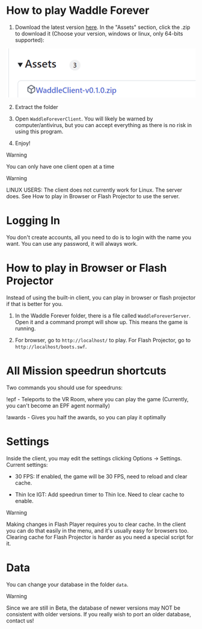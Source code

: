 # How to play Waddle Forever

1. Download the latest version [here](https://github.com/nhaar/Waddle-Forever/releases/latest). In the "Assets" section, click the .zip to download it (Choose your version, windows or linux, only 64-bits supported):

![Download](./download.png)

2. Extract the folder

3. Open `WaddleForeverClient`. You will likely be warned by computer/antivirus, but you can accept everything as there is no risk in using this program.

4. Enjoy!

> [!WARNING]
> You can only have one client open at a time

> [!WARNING]  
> LINUX USERS: The client does not currently work for Linux. The server does. See How to play in Browser or Flash Projector to use the server.

# Logging In

You don't create accounts, all you need to do is to login with the name you want. You can use any password, it will always work.

# How to play in Browser or Flash Projector

Instead of using the built-in client, you can play in browser or flash projector if that is better for you.

1. In the Waddle Forever folder, there is a file called `WaddleForeverServer`. Open it and a command prompt will show up. This means the game is running.

2. For browser, go to `http://localhost/` to play. For Flash Projector, go to `http://localhost/boots.swf`.

# All Mission speedrun shortcuts

Two commands you should use for speedruns:

!epf - Teleports to the VR Room, where you can play the game (Currently, you can't become an EPF agent normally)

!awards - Gives you half the awards, so you can play it optimally

# Settings

Inside the client, you may edit the settings clicking Options -> Settings. Current settings:

* 30 FPS: If enabled, the game will be 30 FPS, need to reload and clear cache.

* Thin Ice IGT: Add speedrun timer to Thin Ice. Need to clear cache to enable.

> [!WARNING]
> Making changes in Flash Player requires you to clear cache. In the client you can do that easily in the menu, and it's usually easy for browsers too.
> Clearing cache for Flash Projector is harder as you need a special script for it.

# Data

You can change your database in the folder `data`.

> [!WARNING]
> Since we are still in Beta, the database of newer versions may NOT be consistent with older versions. If you really wish to port an older database, contact us!
